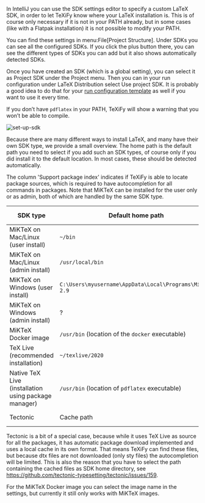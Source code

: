 In IntelliJ you can use the SDK settings editor to specify a custom LaTeX SDK, in order to let TeXiFy know where your LaTeX installation is.
This is of course only necessary if it is not in your PATH already, but in some cases (like with a Flatpak installation) it is not possible to modify your PATH.

You can find these settings in menu:File[Project Structure].
Under SDKs you can see all the configured SDKs.
If you click the plus button there, you can see the different types of SDKs you can add but it also shows automatically detected SDKs.

Once you have created an SDK (which is a global setting), you can select it as Project SDK under the Project menu.
Then you can in your run configuration under LaTeX Distribution select Use project SDK.
It is probably a good idea to do that for your [run configuration template](Run-configurations) as well if you want to use it every time.

If you don’t have `pdflatex` in your PATH, TeXiFy will show a warning that you won’t be able to compile.

![set-up-sdk](https://raw.githubusercontent.com/wiki/Hannah-Sten/TeXiFy-IDEA/Settings/figures/set-up-sdk.png)

Because there are many different ways to install LaTeX, and many have their own SDK type, we provide a small overview.
The home path is the default path you need to select if you add such an SDK types, of course only if you did install it to the default location.
In most cases, these should be detected automatically.

The column 'Support package index' indicates if TeXiFy is able to locate package sources, which is required to have autocompletion for all commands in packages.
Note that MiKTeX can be installed for the user only or as admin, both of which are handled by the same SDK type.

| SDK type | Default home path | Supports package index |
| --- | --- | --- |
| MiKTeX on Mac/Linux (user install) | `~/bin` | yes |
| MiKTeX on Mac/Linux (admin install) | `/usr/local/bin` | no |
| MiKTeX on Windows (user install) | `C:\Users\myusername\AppData\Local\Programs\MiKTeX 2.9` | yes |
| MiKTeX on Windows (admin install) | ? | no |
| MiKTeX Docker image | `/usr/bin` (location of the `docker` executable) | no |
| TeX Live (recommended installation) | `~/texlive/2020` | yes |
| Native TeX Live (installation using package manager) | `/usr/bin` (location of `pdflatex` executable) | no |
| Tectonic | Cache path | yes (limited autocompletion) |

Tectonic is a bit of a special case, because while it uses TeX Live as source for all the packages, it has automatic package download implemented and uses a local cache in its own format.
That means TeXiFy can find these files, but because dtx files are not downloaded (only sty files) the autocompletion will be limited.
This is also the reason that you have to select the path containing the cached files as SDK home directory, see https://github.com/tectonic-typesetting/tectonic/issues/159.

For the MiKTeX Docker image you can select the image name in the settings, but currently it still only works with MiKTeX images.

